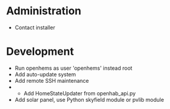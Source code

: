 # Administration
- Contact installer

# Development
- Run openhems as user 'openhems' instead root
- Add auto-update system
- Add remote SSH maintenance
- - Add HomeStateUpdater from openhab_api.py
- Add solar panel, use Python skyfield module or pvlib module

